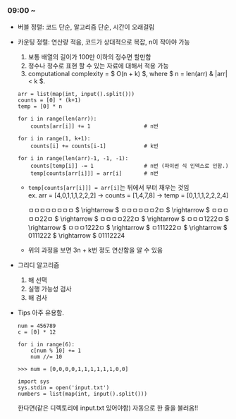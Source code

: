 ##

### 09:00 ~
- 버블 정렬: 코드 단순, 알고리즘 단순, 시간이 오래걸림

- 카운팅 정렬: 연산량 적음, 코드가 상대적으로 복잡, n이 작아야 가능
    1. 보통 배열의 길이가 100만 이하의 정수면 할만함
    2. 정수나 정수로 표현 할 수 있는 자료에 대해서 적용 가능
    3. computational complexity = $ O(n + k) $, where $ n = len(arr) \& |arr| < k $.
    ```
    arr = list(map(int, input().split()))
    counts = [0] * (k+1)                    
    temp = [0] * n                          

    for i in range(len(arr)):
        counts[arr[i]] += 1                 # n번

    for i in range(1, k+1):
        counts[i] += counts[i-1]            # k번 

    for i in range(len(arr)-1, -1, -1):
        counts[temp[i]] -= 1                # n번 (파이썬 식 인덱스로 인함.)
        temp[counts[arr[i]]] = arr[i]       # n번
    ```
    - `temp[counts[arr[i]]] = arr[i]`는 뒤에서 부터 채우는 것임    
        ex. arr = [4,0,1,1,1,2,2,2] -> counts = [1,4,7,8] -> temp = [0,1,1,1,2,2,2,4]
        
        ㅁㅁㅁㅁㅁㅁㅁㅁ $ \rightarrow $ ㅁㅁㅁㅁㅁㅁ2ㅁ $ \rightarrow $ ㅁㅁㅁㅁㅁ22ㅁ $ \rightarrow $ ㅁㅁㅁㅁ222ㅁ $ \rightarrow $ ㅁㅁㅁ1222ㅁ $ \rightarrow $ ㅁㅁㅁ1222ㅁ $ \rightarrow $ ㅁ111222ㅁ $ \rightarrow $ 
        0111222 $ \rightarrow $ 01112224

    -  위의 과정을 보면 3n + k번 정도 연산함을 알 수 있음

- 그리디 알고리즘
    1. 해 선택
    2. 실행 가능성 검사
    3. 해 검사


- Tips
    아주 유용함.
    ```
    num = 456789
    c = [0] * 12

    for i in range(6):
        c[num % 10] += 1
        num //= 10

    >>> num = [0,0,0,0,1,1,1,1,1,1,0,0]
    ```

    ```
    import sys
    sys.stdin = open('input.txt')
    numbers = list(map(int, input().split()))
    ```
    한다면(같은 디렉토리에 input.txt 있어야함) 자동으로 한 줄을 불러옴!!